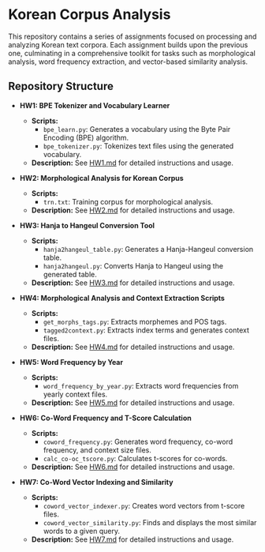 # Korean Corpus Analysis

This repository contains a series of assignments focused on processing and analyzing Korean text corpora. Each assignment builds upon the previous one, culminating in a comprehensive toolkit for tasks such as morphological analysis, word frequency extraction, and vector-based similarity analysis.

## Repository Structure

- **HW1: BPE Tokenizer and Vocabulary Learner**
  - **Scripts:**
    - `bpe_learn.py`: Generates a vocabulary using the Byte Pair Encoding (BPE) algorithm.
    - `bpe_tokenizer.py`: Tokenizes text files using the generated vocabulary.
  - **Description:** See [HW1.md](HW1.md) for detailed instructions and usage.

- **HW2: Morphological Analysis for Korean Corpus**
  - **Scripts:**
    - `trn.txt`: Training corpus for morphological analysis.
  - **Description:** See [HW2.md](HW2.md) for detailed instructions and usage.

- **HW3: Hanja to Hangeul Conversion Tool**
  - **Scripts:**
    - `hanja2hangeul_table.py`: Generates a Hanja-Hangeul conversion table.
    - `hanja2hangeul.py`: Converts Hanja to Hangeul using the generated table.
  - **Description:** See [HW3.md](HW3.md) for detailed instructions and usage.

- **HW4: Morphological Analysis and Context Extraction Scripts**
  - **Scripts:**
    - `get_morphs_tags.py`: Extracts morphemes and POS tags.
    - `tagged2context.py`: Extracts index terms and generates context files.
  - **Description:** See [HW4.md](HW4.md) for detailed instructions and usage.

- **HW5: Word Frequency by Year**
  - **Scripts:**
    - `word_frequency_by_year.py`: Extracts word frequencies from yearly context files.
  - **Description:** See [HW5.md](HW5.md) for detailed instructions and usage.

- **HW6: Co-Word Frequency and T-Score Calculation**
  - **Scripts:**
    - `coword_frequency.py`: Generates word frequency, co-word frequency, and context size files.
    - `calc_co-oc_tscore.py`: Calculates t-scores for co-words.
  - **Description:** See [HW6.md](HW6.md) for detailed instructions and usage.

- **HW7: Co-Word Vector Indexing and Similarity**
  - **Scripts:**
    - `coword_vector_indexer.py`: Creates word vectors from t-score files.
    - `coword_vector_similarity.py`: Finds and displays the most similar words to a given query.
  - **Description:** See [HW7.md](HW7.md) for detailed instructions and usage.
